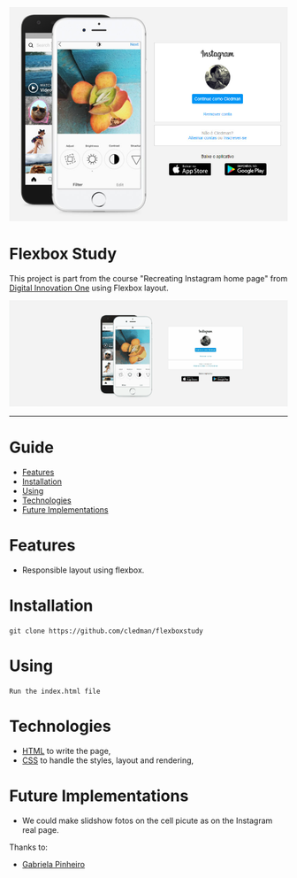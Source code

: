 <p align="center">
   <img src=".github/instagram.jpg"  alt="Preview from Instagram Interface" >
</p>

# Flexbox Study

This project is part from the course "Recreating Instagram home page" from [Digital Innovation One](https://web.digitalinnovation.one/) using Flexbox layout.


<p align="center">
    <img src=".github/preview.gif"/>
</p>

---

# Guide

* [Features](#features)
* [Installation](#installation)
* [Using](#using)
* [Technologies](#technologies)
* [Future Implementations](#future-implementations)


# Features

*  Responsible layout using flexbox.


# Installation

```git clone https://github.com/cledman/flexboxstudy```


# Using

```Run the index.html file```

# Technologies

* [HTML](https://www.w3schools.com/html/) to write the page, 
* [CSS](https://www.w3schools.com/css/) to handle the styles, layout and rendering, 


# Future Implementations

* We could make slidshow fotos on the cell picute as on the Instagram real page.


Thanks to:
* [Gabriela Pinheiro](https://www.linkedin.com/in/gabrielapinheiro129/) 
##